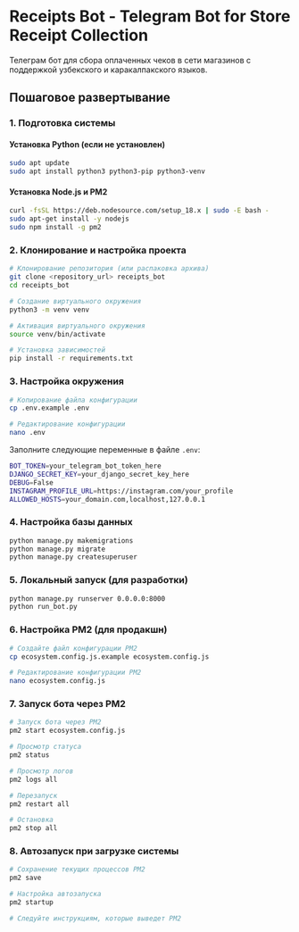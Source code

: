 # Receipts Bot - Telegram Bot for Store Receipt Collection

Телеграм бот для сбора оплаченных чеков в сети магазинов с поддержкой узбекского и каракалпакского языков.

## Пошаговое развертывание

### 1. Подготовка системы

#### Установка Python (если не установлен)
```bash
sudo apt update
sudo apt install python3 python3-pip python3-venv
```

#### Установка Node.js и PM2
```bash
curl -fsSL https://deb.nodesource.com/setup_18.x | sudo -E bash -
sudo apt-get install -y nodejs
sudo npm install -g pm2
```

### 2. Клонирование и настройка проекта

```bash
# Клонирование репозитория (или распаковка архива)
git clone <repository_url> receipts_bot
cd receipts_bot

# Создание виртуального окружения
python3 -m venv venv

# Активация виртуального окружения
source venv/bin/activate

# Установка зависимостей
pip install -r requirements.txt
```

### 3. Настройка окружения

```bash
# Копирование файла конфигурации
cp .env.example .env

# Редактирование конфигурации
nano .env
```

Заполните следующие переменные в файле `.env`:

```bash
BOT_TOKEN=your_telegram_bot_token_here
DJANGO_SECRET_KEY=your_django_secret_key_here
DEBUG=False
INSTAGRAM_PROFILE_URL=https://instagram.com/your_profile
ALLOWED_HOSTS=your_domain.com,localhost,127.0.0.1
```

### 4. Настройка базы данных

```bash
python manage.py makemigrations
python manage.py migrate
python manage.py createsuperuser
```

### 5. Локальный запуск (для разработки)

```bash
python manage.py runserver 0.0.0.0:8000
python run_bot.py
```

### 6. Настройка PM2 (для продакшн)

```bash
# Создайте файл конфигурации PM2
cp ecosystem.config.js.example ecosystem.config.js
```

```bash
# Редактирование конфигурации PM2
nano ecosystem.config.js
```

### 7. Запуск бота через PM2

```bash
# Запуск бота через PM2
pm2 start ecosystem.config.js

# Просмотр статуса
pm2 status

# Просмотр логов
pm2 logs all

# Перезапуск
pm2 restart all

# Остановка
pm2 stop all
```

### 8. Автозапуск при загрузке системы

```bash
# Сохранение текущих процессов PM2
pm2 save

# Настройка автозапуска
pm2 startup

# Следуйте инструкциям, которые выведет PM2
```
